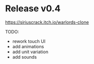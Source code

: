 # Release v0.4
https://siriuscrack.itch.io/warlords-clone

TODO:
* rework touch UI
* add animations
* add unit variation
* add sounds